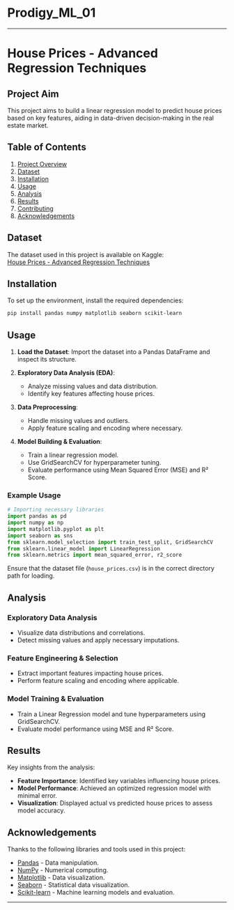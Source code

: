 # Prodigy_ML_01
---

# House Prices - Advanced Regression Techniques

## Project Aim

This project aims to build a linear regression model to predict house prices based on key features, aiding in data-driven decision-making in the real estate market.

## Table of Contents

1. [Project Overview](#overview)
2. [Dataset](#dataset)
3. [Installation](#installation)
4. [Usage](#usage)
5. [Analysis](#analysis)
6. [Results](#results)
7. [Contributing](#contributing)
8. [Acknowledgements](#acknowledgements)

## Dataset

The dataset used in this project is available on Kaggle:  
[House Prices - Advanced Regression Techniques](https://www.kaggle.com/c/house-prices-advanced-regression-techniques/data)

## Installation

To set up the environment, install the required dependencies:

```bash
pip install pandas numpy matplotlib seaborn scikit-learn
```

## Usage

1. **Load the Dataset**:
   Import the dataset into a Pandas DataFrame and inspect its structure.

2. **Exploratory Data Analysis (EDA)**:
   - Analyze missing values and data distribution.
   - Identify key features affecting house prices.

3. **Data Preprocessing**:
   - Handle missing values and outliers.
   - Apply feature scaling and encoding where necessary.

4. **Model Building & Evaluation**:
   - Train a linear regression model.
   - Use GridSearchCV for hyperparameter tuning.
   - Evaluate performance using Mean Squared Error (MSE) and R² Score.

### Example Usage

```python
# Importing necessary libraries
import pandas as pd
import numpy as np
import matplotlib.pyplot as plt
import seaborn as sns
from sklearn.model_selection import train_test_split, GridSearchCV
from sklearn.linear_model import LinearRegression
from sklearn.metrics import mean_squared_error, r2_score
```

Ensure that the dataset file (`house_prices.csv`) is in the correct directory path for loading.

## Analysis

### Exploratory Data Analysis
- Visualize data distributions and correlations.
- Detect missing values and apply necessary imputations.

### Feature Engineering & Selection
- Extract important features impacting house prices.
- Perform feature scaling and encoding where applicable.

### Model Training & Evaluation
- Train a Linear Regression model and tune hyperparameters using GridSearchCV.
- Evaluate model performance using MSE and R² Score.

## Results

Key insights from the analysis:
- **Feature Importance**: Identified key variables influencing house prices.
- **Model Performance**: Achieved an optimized regression model with minimal error.
- **Visualization**: Displayed actual vs predicted house prices to assess model accuracy.

## Acknowledgements

Thanks to the following libraries and tools used in this project:
- [Pandas](https://pandas.pydata.org/) - Data manipulation.
- [NumPy](https://numpy.org/) - Numerical computing.
- [Matplotlib](https://matplotlib.org/) - Data visualization.
- [Seaborn](https://seaborn.pydata.org/) - Statistical data visualization.
- [Scikit-learn](https://scikit-learn.org/) - Machine learning models and evaluation.

---


